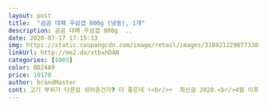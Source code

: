 ```yaml
---
layout: post 
title:  "곰곰 대패 우삼겹 800g (냉동), 1개" 
description: 곰곰 대패 우삼겹 800g  ..
date: 2020-07-17 17:15:13 
img: https://static.coupangcdn.com/image/retail/images/318921229077338-9816750d-a2cd-4e8e-a51b-ccf3527cb061.jpg 
linkUrl: http://me2.do/xtbxhDAN 
categories: [1003] 
color: BD24A9 
price: 10170 
author: brandMaster 
cont: 고기 부위가 다른걸 섞어준건가? 더 좋은데 !<br/>+  최신글 2020.<br/>4월 이후 기준으로 보니 저처럼 위에만 멀쩡하고 밑에는 상품성떨어지는 제품을 받았다는 후기가 많네요그리고 냄새난다는 평가도 많구요,,<br/>+ 5.<br/>3 추가리뷰<br/>+ 5.<br/>5 추가리뷰<br/>같기도합니다만,, 아니면 포장하면서 눌렸거나요<br/>결혼 4년차 15개월 여자아이를 키우는 집입니다.<br/> 요즘 코로나와 어린 아이를 키우기 때문에 밖에 나가서 외식을 하기 보다는 집밥을 먹는 경우가 많아졌습니다.<br/> 그래서 주문을하게 되었구요.<br/> 두번째 구매하는 제품인데요.<br/> 구매하시는 분들께 도움을 드리고자 솔직하게 리뷰를 남기도록 하겠습니다.<br/><br/>결혼4년차 16개월 아이를 키우는 집입니다.<br/> 코로나의 여파와 어린 아이를 키우는 집이라 외식도 힘들어 마트에 가기도 힘들어서 인터넷으로 고기를 주문하여 좋아하는 고기를 집에서 구워먹고 있는데요.<br/> 직접 구입하여 먹어본 후기를 구매하시는분들께 조금이나마 도움을 드리고자 솔직하게 남기도록 하겠습니다.<br/><br/>고기 좋아하시는분들 휴가철이라 고깃값이 너무 비싸니 수입산 고기도 한번 생각해보시는게 어떤가 생각이 드네요.<br/><br/>구매이유 집에 남아도는 콩나물이있길래 뭘해먹지 하다가 콩불로 결정 ! 어떻게 만들까 고민하다가 넘 땡겨서 집앞마트를 갔더니 큰봉지에 만원이 넘는거 있죠 ㅠㅠ 심지어 독일산이였는데 바로 쿠팡검색해서 요걸로 구매했습니다 !<br/>구매하시기전 제가 올린 사진중 맨마지막 사진을 꼭 확인해보세요  소분할때 어려웠던 돌돌 안말린 놈들을 모아서 사진찍어봤어요! 저런식으로 되어있어서 이쁘게는 안생겼고<br/>구매하시는분들 꼭 시도해보셔요<br/>구매하실 의향있다면 최신순으로 필터 설정해서<br/>그래서 결국 인터넷 구매를 통해 많이 귀찮지만 고기를 구입해서 먹습니다.<br/> 정말 많은 고기들을 사서 먹어봤구요.<br/> 요즘은 휴가철이라 그런지 국내산 고기가 너무 가격이 비싸서 웬만하면 수입산을 먹고 있구요.<br/> 차돌박이와 맛이 비슷한 우삼겹에 빠져서 우삽겹을 자주 시켜서 먹고 있습니다.<br/><br/>그래서 선택한게 수입산입니다.<br/> 수입산은 맛은 국산에 비해 조금 떨어지지만 가성이가 아주 좋죠.<br/> 먹고 싶은만큼 먹어도 그리 부담되는 가격도 아니고, 집에서 간단하게 구워먹을수도 있고, 또한 냉동이라 보관도 쉬워서 오래두고 먹을수가 있어서 아주 편하지요.<br/><br/>그래서 일부로 미리미리 사두고 쟁여두고 먹고 있는 편입니다.<br/> 와이프와 저는 소고기 중에서도 차돌부위를 참 좋아합니다.<br/> 기름기가 많은게 야들야들한게 아주 맛이 좋죠.<br/> 그래서 한우를 먹을때도 차돌을 많이 사먹곤 합니다.<br/> 우삼겹은요.<br/> 차돌과 맛이 비슷해서 와이프와 제가 아주 좋아하고요.<br/><br/> 
---
```

 